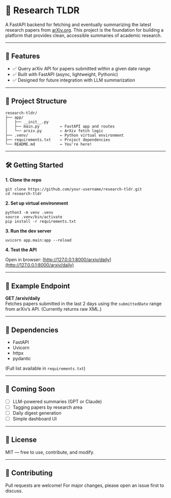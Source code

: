 # 🧠 Research TLDR

A FastAPI backend for fetching and eventually summarizing the latest research papers from [arXiv.org](https://arxiv.org/). This project is the foundation for building a platform that provides clean, accessible summaries of academic research.

---

## 🚀 Features

- ✅ Query arXiv API for papers submitted within a given date range  
- ✅ Built with FastAPI (async, lightweight, Pythonic)  
- ✅ Designed for future integration with LLM summarization  

---

## 📂 Project Structure

    research-tldr/
    ├── app/
    │   ├── __init__.py
    │   ├── main.py         ← FastAPI app and routes
    │   └── arxiv.py        ← ArXiv fetch logic
    ├── .venv/              ← Python virtual environment
    ├── requirements.txt    ← Project dependencies
    └── README.md           ← You're here!

---

## 🛠️ Getting Started

**1. Clone the repo**

    git clone https://github.com/your-username/research-tldr.git
    cd research-tldr

**2. Set up virtual environment**

    python3 -m venv .venv
    source .venv/bin/activate
    pip install -r requirements.txt

**3. Run the dev server**

    uvicorn app.main:app --reload

**4. Test the API**

Open in browser: [http://127.0.0.1:8000/arxiv/daily](http://127.0.0.1:8000/arxiv/daily)

---

## 🧪 Example Endpoint

**GET /arxiv/daily**  
Fetches papers submitted in the last 2 days using the `submittedDate` range from arXiv’s API. (Currently returns raw XML.)

---

## 🧱 Dependencies

- FastAPI  
- Uvicorn  
- httpx  
- pydantic  

(Full list available in `requirements.txt`)

---

## 🧩 Coming Soon

- [ ] LLM-powered summaries (GPT or Claude)  
- [ ] Tagging papers by research area  
- [ ] Daily digest generation  
- [ ] Simple dashboard UI  

---

## 📜 License

MIT — free to use, contribute, and modify.

---

## 🤝 Contributing

Pull requests are welcome! For major changes, please open an issue first to discuss.
